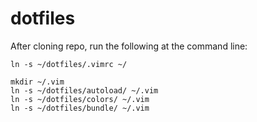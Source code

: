 # dotfiles

After cloning repo, run the following at the command line:

```
ln -s ~/dotfiles/.vimrc ~/

mkdir ~/.vim
ln -s ~/dotfiles/autoload/ ~/.vim
ln -s ~/dotfiles/colors/ ~/.vim
ln -s ~/dotfiles/bundle/ ~/.vim
```
